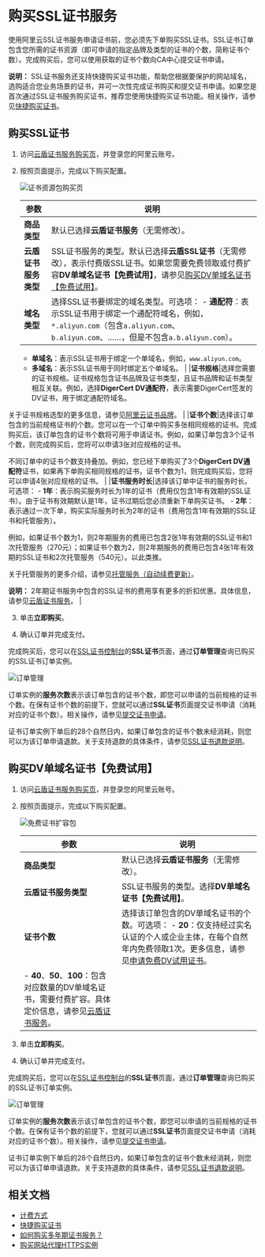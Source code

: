 # 购买SSL证书服务

使用阿里云SSL证书服务申请证书前，您必须先下单购买SSL证书。SSL证书订单包含您所需的证书资源（即可申请的指定品牌及类型的证书的个数，简称证书个数）。完成购买后，您可以使用获取的证书个数向CA中心提交证书申请。

**说明：** SSL证书服务还支持快捷购买证书功能，帮助您根据要保护的网站域名，选购适合您业务场景的证书，并可一次性完成证书购买和提交证书申请。如果您是首次通过SSL证书服务购买证书，推荐您使用快捷购买证书功能。相关操作，请参见[快捷购买证书](/cn.zh-CN/证书购买/快捷购买证书.md)。

## 购买SSL证书

1.  访问[云盾证书服务购买页](https://common-buy.aliyun.com/?commodityCode=cas_dv_public_cn)，并登录您的阿里云账号。

2.  按照页面提示，完成以下购买配置。

    ![证书资源包购买页](https://static-aliyun-doc.oss-accelerate.aliyuncs.com/assets/img/zh-CN/8136748161/p206785.png)

    |参数|说明|
    |--|--|
    |**商品类型**|默认已选择**云盾证书服务**（无需修改）。|
    |**云盾证书服务类型**|SSL证书服务的类型。默认已选择**云盾SSL证书**（无需修改），表示付费版SSL证书。如果您需要免费领取或付费扩容**DV单域名证书【免费试用】**，请参见[购买DV单域名证书【免费试用】](#section_yuw_0r7_zt1)。 |
    |**域名类型**|选择SSL证书要绑定的域名类型。可选项：    -   **通配符**：表示SSL证书用于绑定一个通配符域名，例如，`*.aliyun.com`（包含`a.aliyun.com`、`b.aliyun.com`、……，但是不包含`a.b.aliyun.com`）。
    -   **单域名**：表示SSL证书用于绑定一个单域名，例如，`www.aliyun.com`。
    -   **多域名**：表示SSL证书用于同时绑定五个单域名。 |
    |**证书规格**|选择您需要的证书规格。证书规格包含证书品牌及证书类型，且证书品牌和证书类型相互关联。例如，选择**DigerCert DV通配符**，表示需要DigerCert签发的DV证书，用于绑定通配符域名。

关于证书规格选型的更多信息，请参见[阿里云证书品牌](/cn.zh-CN/产品简介/阿里云证书品牌.md)。 |
    |**证书个数**|选择该订单包含的当前规格证书的个数。您可以在一个订单中购买多张相同规格的证书。完成购买后，该订单包含的证书个数将可用于申请证书。例如，如果订单包含3个证书个数，则完成购买后，您将可以申请3张对应规格的证书。

不同订单中的证书个数支持叠加。例如，您已经下单购买了3个**DigerCert DV通配符**证书，如果再下单购买相同规格的证书，证书个数为1，则完成购买后，您将可以申请4张对应规格的证书。 |
    |**证书服务时长**|选择该订单中证书的服务时长。可选项：    -   **1年**：表示购买服务时长为1年的证书（费用仅包含1年有效期的SSL证书）。由于证书有效期默认是1年，证书过期后您必须重新下单购买证书。
    -   **2年**：表示通过一次下单，购买实际服务时长为2年的证书（费用包含1年有效期的SSL证书和托管服务）。

例如，如果证书个数为1，则2年期服务的费用已包含2张1年有效期的SSL证书和1次托管服务（270元）；如果证书个数为2，则2年期服务的费用已包含4张1年有效期的SSL证书和2次托管服务（540元）。以此类推。

关于托管服务的更多介绍，请参见[托管服务（自动续费更新）](/cn.zh-CN/证书托管与续费/概述.md)。

**说明：** 2年期证书服务中包含的SSL证书的费用享有更多的折扣优惠。具体信息，请参见[云盾证书服务](/cn.zh-CN/产品计费/计费方式.mdsection_4qf_3t7_gib)。 |

3.  单击**立即购买**。

4.  确认订单并完成支付。


完成购买后，您可以在[SSL证书控制台](https://yundunnext.console.aliyun.com/?p=cas)的**SSL证书**页面，通过**订单管理**查询已购买的SSL证书订单实例。

![订单管理](https://static-aliyun-doc.oss-accelerate.aliyuncs.com/assets/img/zh-CN/8136748161/p207836.png)

订单实例的**服务次数**表示该订单包含的证书个数，即您可以申请的当前规格的证书个数。在保有证书个数的前提下，您就可以通过**SSL证书**页面提交证书申请（消耗对应的证书个数）。相关操作，请参见[提交证书申请](/cn.zh-CN/证书申请/提交证书申请.md)。

证书订单实例下单后的28个自然日内，如果订单包含的证书个数未经消耗，则您可以为该订单申请退款。关于支持退款的具体条件，请参见[SSL证书退款说明](/cn.zh-CN/证书退款/SSL证书退款说明.md)。

## 购买DV单域名证书【免费试用】

1.  访问[云盾证书服务购买页](https://common-buy.aliyun.com/?commodityCode=cas_dv_public_cn)，并登录您的阿里云账号。

2.  按照页面提示，完成以下购买配置。

    ![免费证书扩容包](https://static-aliyun-doc.oss-accelerate.aliyuncs.com/assets/img/zh-CN/8136748161/p206859.png)

    |参数|说明|
    |--|--|
    |**商品类型**|默认已选择**云盾证书服务**（无需修改）。|
    |**云盾证书服务类型**|SSL证书服务的类型。选择**DV单域名证书【免费试用】**。|
    |**证书个数**|选择该订单包含的DV单域名证书的个数。可选项：    -   **20**：仅支持经过实名认证的个人或企业主体，在每个自然年内免费领取1次。更多信息，请参见[申请免费DV试用证书](/cn.zh-CN/证书申请/申请免费DV试用证书.md)。
    -   **40**、**50**、**100**：包含对应数量的DV单域名证书，需要付费扩容。具体定价信息，请参见[云盾证书服务](/cn.zh-CN/产品计费/计费方式.mdsection_4qf_3t7_gib)。 |

3.  单击**立即购买**。

4.  确认订单并完成支付。


完成购买后，您可以在[SSL证书控制台](https://yundunnext.console.aliyun.com/?p=cas)的**SSL证书**页面，通过**订单管理**查询已购买的SSL证书订单实例。

![订单管理](https://static-aliyun-doc.oss-accelerate.aliyuncs.com/assets/img/zh-CN/8136748161/p207836.png)

订单实例的**服务次数**表示该订单包含的证书个数，即您可以申请的当前规格的证书个数。在保有证书个数的前提下，您就可以通过**SSL证书**页面提交证书申请（消耗对应的证书个数）。相关操作，请参见[提交证书申请](/cn.zh-CN/证书申请/提交证书申请.md)。

证书订单实例下单后的28个自然日内，如果订单包含的证书个数未经消耗，则您可以为该订单申请退款。关于支持退款的具体条件，请参见[SSL证书退款说明](/cn.zh-CN/证书退款/SSL证书退款说明.md)。

## 相关文档

-   [计费方式](/cn.zh-CN/产品计费/计费方式.md)
-   [快捷购买证书](/cn.zh-CN/证书购买/快捷购买证书.md)
-   [如何购买多年期证书服务？](/cn.zh-CN/证书购买/如何购买多年期证书服务？.md)
-   [购买网站代理HTTPS实例](/cn.zh-CN/网站代理HTTPS/购买网站代理HTTPS实例.md)

